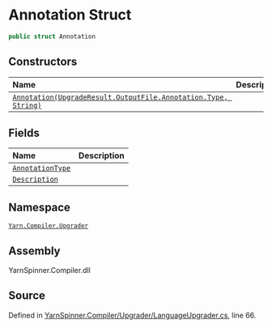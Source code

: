 <!-- This file was generated by a tool. Do not edit this file by hand. -->

# Annotation Struct


```csharp
public struct Annotation
```



## Constructors
|Name|Description|
|:---|:---|
|[`Annotation(UpgradeResult.OutputFile.Annotation.Type, String)`](/api/csharp/yarn.compiler.upgrader/upgraderesult.outputfile.annotation._ctor-upgraderesult.outputfile.annotation.type,system.string-.md)||
## Fields
|Name|Description|
|:---|:---|
|[`AnnotationType`](/api/csharp/yarn.compiler.upgrader/upgraderesult.outputfile.annotation.annotationtype.md)||
|[`Description`](/api/csharp/yarn.compiler.upgrader/upgraderesult.outputfile.annotation.description.md)||
## Namespace
[`Yarn.Compiler.Upgrader`](/api/csharp/yarn.compiler.upgrader/README.md)

## Assembly
YarnSpinner.Compiler.dll

## Source
Defined in [YarnSpinner.Compiler/Upgrader/LanguageUpgrader.cs](https://github.com/YarnSpinnerTool/YarnSpinner//blob/develop/YarnSpinner.Compiler/Upgrader/LanguageUpgrader.cs#L66), line 66.
